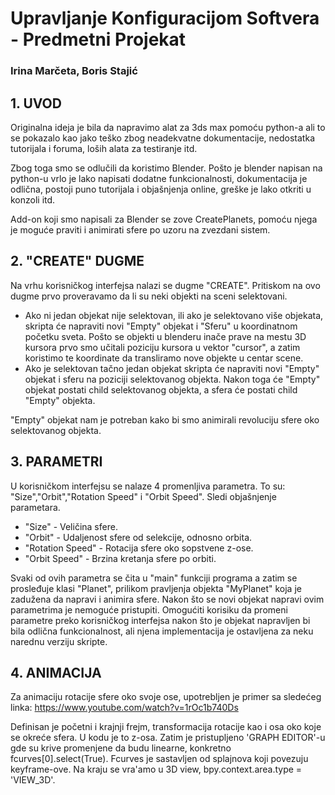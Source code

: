 # Upravljanje Konfiguracijom Softvera - Predmetni Projekat
### Irina Marčeta, Boris Stajić


## 1. UVOD

Originalna ideja je bila da napravimo alat za 3ds max pomoću python-a ali to se pokazalo kao jako teško zbog
neadekvatne dokumentacije, nedostatka tutorijala i foruma, loših alata za testiranje itd.

Zbog toga smo se odlučili da koristimo Blender. Pošto je blender napisan na python-u vrlo je lako napisati dodatne funkcionalnosti,
dokumentacija je odlična, postoji puno tutorijala i objašnjenja online, greške je lako otkriti u konzoli itd.

Add-on koji smo napisali za Blender se zove CreatePlanets, pomoću njega je moguće praviti i animirati sfere po uzoru na zvezdani sistem.

## 2. "CREATE" DUGME

Na vrhu korisničkog interfejsa nalazi se dugme "CREATE". Pritiskom na ovo dugme prvo proveravamo da li su neki objekti na sceni selektovani. 
- Ako ni jedan objekat nije selektovan, ili ako je selektovano više objekata, skripta će napraviti novi "Empty" objekat i "Sferu" u koordinatnom početku sveta. Pošto se objekti u blenderu inače prave na mestu 3D kursora prvo smo učitali poziciju kursora u vektor "cursor", a zatim koristimo te koordinate da transliramo nove objekte u centar scene.
- Ako je selektovan tačno jedan objekat skripta će napraviti novi "Empty" objekat i sferu na poziciji selektovanog objekta.
Nakon toga će "Empty" objekat postati child selektovanog objekta, a sfera će postati child "Empty" objekta.

"Empty" objekat nam je potreban kako bi smo animirali revoluciju sfere oko selektovanog objekta.

## 3. PARAMETRI

U korisničkom interfejsu se nalaze 4 promenljiva parametra. To su: "Size","Orbit","Rotation Speed" i "Orbit Speed".
Sledi objašnjenje parametara.
- "Size" - Veličina sfere.
- "Orbit" - Udaljenost sfere od selekcije, odnosno orbita.
- "Rotation Speed" - Rotacija sfere oko sopstvene z-ose.
- "Orbit Speed" - Brzina kretanja sfere po orbiti.

Svaki od ovih parametra se čita u "main" funkciji programa a zatim se prosleđuje klasi "Planet", prilikom pravljenja objekta "MyPlanet" koja je zadužena da napravi i animira sfere. Nakon što se novi objekat napravi ovim parametrima je nemoguće pristupiti. Omogućiti korisiku da promeni parametre preko korisničkog interfejsa nakon što je objekat napravljen bi bila odlična funkcionalnost, ali njena implementacija je ostavljena za neku narednu verziju skripte.


## 4. ANIMACIJA

Za animaciju rotacije sfere oko svoje ose, upotrebljen je primer sa sledećeg linka: <https://www.youtube.com/watch?v=1rOc1b740Ds>

Definisan je početni i krajnji frejm, transformacija rotacije kao i osa oko koje se okreće sfera. U kodu je to z-osa. 
Zatim je pristupljeno 'GRAPH EDITOR'-u gde su krive promenjene da budu linearne, konkretno fcurves[0].select(True). Fcurves je sastavljen od splajnova koji povezuju keyframe-ove. Na kraju se vra'amo u 3D view, bpy.context.area.type = 'VIEW_3D'.
